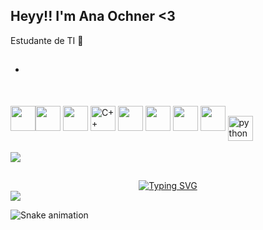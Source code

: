 ##          Heyy!! I'm Ana Ochner <3

 Estudante de TI 💋	
- ##
  
  
 

<img src="https://cdn.jsdelivr.net/gh/devicons/devicon/icons/java/java-original.svg" width="40" height="40"/><img src="https://cdn.jsdelivr.net/gh/devicons/devicon/icons/linux/linux-original.svg" width="40" height="40"/>
<img src="https://www.techbaz.org/Course/img/c-logo.png" width="40px" height="40px">
<img src="https://raw.githubusercontent.com/isocpp/logos/master/cpp_logo.png" alt="C++ Logo" width="40" height="40" />
<img width="40" height="40" vspace="20" src="https://cdn.worldvectorlogo.com/logos/css-3.svg">
<img src="https://lh5.googleusercontent.com/-uREiNwXRv0g/UGVmpw4wkOI/AAAAAAAAFhA/opLIzoWqv7U/s288/HTML5_SF.png" width="40px" height="40px">
<img src="https://cdn4.iconfinder.com/data/icons/iconsimple-logotypes/512/github-512.png" height="40px" width="40px">
<a name="README">[<img src="https://martinchavez.github.io/Assets/Logos/javascript.svg" width="40x" height="40px" />](https://github.com/MartinChavez/Learn-Javascript)</a>
<img align="center" alt="python" height="40" width="40" src="https://upload.wikimedia.org/wikipedia/commons/thumb/c/c3/Python-logo-notext.svg/1024px-Python-logo-notext.svg.png">

  <a href="https://www.instagram.com/anyochner/" target="_blank"><img src="https://img.shields.io/badge/-Instagram-%23E4405F?style=for-the-badge&logo=instagram&logoColor=white" target="_blank"></a>

##



<div align="center">
<a href="https://git.io/typing-svg"><img src="https://readme-typing-svg.demolab.com?font=Handjet&weight=700&size=50&pause=1000&color=ff007f&center=true&vCenter=true&width=435&lines=Heyy+guys!!;" alt="Typing SVG" /></a>
</div>


 <img src="https://github-readme-activity-graph.vercel.app/graph?username=anyochner&bg_color=1717171&color=E0115F&line=630c92&point=FFD700&area=true&hide_border=true">


  ![Snake animation](https://github.com/danielbped/danielbped/blob/output/github-contribution-grid-snake.svg)
